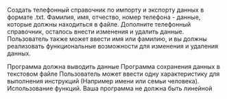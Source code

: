 Создать телефонный справочник по импорту и экспорту данных в формате .txt. Фамилия, имя, отчество, номер телефона - данные, которые должны находиться в файле. Дополните телефонный справочник, осталось внести изменения и удалить данные. Пользователь также может ввести имя или фамилию, и вы должны реализовать функциональные возможности для изменения и удаления данных.

Программа должна выводить данные
Программа сохранения данных в текстовом файле
Пользователь может ввести одну характеристику для выполнения инструкций (Например имени или семьи человека).
Использование функций. Ваша программа не должна быть линейной
